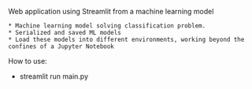 
Web application using Streamlit from a machine learning model

    * Machine learning model solving classification problem.
    * Serialized and saved ML models
    * Load these models into different environments, working beyond the confines of a Jupyter Notebook

How to use:
* streamlit run main.py 

